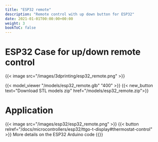 ```yaml
---
title: "ESP32 remote"
description: "Remote control with up down button for ESP32"
date: 2021-01-01T00:00:00+00:00
weight: 3
bookToC: false
---
```


# ESP32 Case for up/down remote control

{{< image src="/images/3dprinting/esp32_remote.png" >}}

{{< model_viewer "/models/esp32_remote.glb" "400" >}}
{{< new_button text="Download STL models zip" href="/models/esp32_remote.zip">}}

# Application

{{< image src="/images/esp32/esp32_remote.png" >}}
{{< button relref="/docs/microcontrollers/esp32/ttgo-t-display#thermostat-control" >}} More details on the ESP32 Arduino code {{</button>}}
